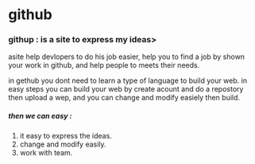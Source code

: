# github 

### githup : is a site to express my ideas>
asite help devlopers to do his job easier, help you to find a job by shown your work in github, and help people to meets their needs.

in gethub you dont need to learn a type of language to build your web.
in easy steps you can build your web by create acount and do a repostory then upload a wep, and you can change and modify easiely then build.

##### then we can easy :
1. it easy to express the ideas.
2. change and modify easily.
3. work with team.
